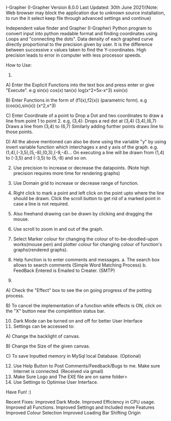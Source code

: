 I-Grapher
(I-Grapher Version 8.0.0 Last Updated: 30th June 2021)(Note: Web browser may block the application due to unknown source installation, to run the it select keep file through advanced settings and continue)

Independent value finder and Grapher (I-Grapher)
Python program to convert input into python readable format and finding coordinates using Loops and "connecting the dots".
Data density of each graphed curve directly proportional to the precision given by user. It is the difference between successive x values taken to find the Y-coordinates. High precision leads to error in computer with less processor speeds.

How to Use:

1.


A) Enter the Explicit Functions into the text box and press enter or give "Execute". e.g sin(x) cos(x) tan(x) log(x^2+5x-x^3) xsin(x)

B) Enter Functions in the form of (f1(x),f2(x)) (parametric form). e.g (cos(x),sin(x)) (x^2,x^3)

C) Enter Coordinate of a point to Drop a Dot and two coordinates to draw a line from point 1 to point 2.
e.g, (3,4): Drops a red dot at (3,4)
(3,4),(6,7) Draws a line from (3,4) to (6,7)
Similarly adding further points draws line to those points.

D) All the above mentioned can also be done using the variable "y" by using invert variable function which interchages x and y axis of the graph.
e.g. (1,4),(-3,5),(5,-8),(0,3),(-9,-4)... On executing a line will be drawn from (1,4) to (-3,5) and (-3,5) to (5,-8) and so on.

2. Use precision to increase or decrease the datapoints. (Note high precision requires more time for rendering graphs)
3. Use Domain grid to increase or decrease range of function.
4. Right click to mark a point and left click on the point upto where the line should be drawn. Click the scroll button to get rid of a marked point in case a line is not required.
5. Also freehand drawing can be drawn by clicking and dragging the mouse.
6. Use scroll to zoom in and out of the graph.
7. Select Marker colour for changing the colour of to-be-doodled-upon works(mouse pen) and plotter colour for changing colour of function's graphs(rendered graphs).
8. Help function is to enter comments and messages.
a. The search box allows to search comments (Simple Word Matching Process)
b. FeedBack Entered is Emailed to Creater. (SMTP)

9.

A) Check the "Effect" box to see the on going progress of the potting process.

B) To cancel the implementation of a function while effects is ON, click on the "X" button near the completition status bar.

10. Dark Mode can be turned on and off for better User Interface
11. Settings can be accessed to:

A) Change the backlight of canvas.

B) Change the Size of the given canvas.

C) To save Inputted memory in MySql local Database. (Optional)

12. Use Help Button to Post Comments/Feedback/Bugs to me. Make sure Internet is connected. (Received via gmail)
13. Make Sure Logo and The EXE file are on same folder>
14. Use Settings to Optimise User Interface.

Have Fun! :)

Recent Fixes:
Improved Dark Mode.
Improved Efficiency in CPU usage.
Improved all Functions.
Improved Settings and Included more Features
Improved Colour Selection
Improved Loading Bar
Shifting Origin
